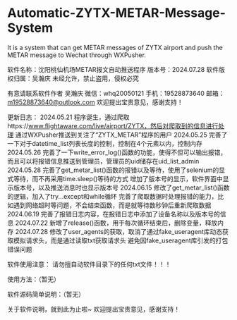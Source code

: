 # Automatic-ZYTX-METAR-Message-System
It is a system that can get METAR messages of ZYTX airport and push the METAR message to Wechat through WXPusher.

软件名称：沈阳桃仙机场METAR报文自动推送程序
版本号：2024.07.28
软件版权归属：吴瀚庆
未经允许，禁止盗用，侵权必究

有意请联系软件作者 吴瀚庆
微信：whq20050121
手机：19528873640
邮箱：m19528873640@outlook.com
欢迎提出宝贵意见，感谢支持！

更新日志：
2024.05.21	程序诞生，通过爬取https://www.flightaware.com/live/airport/ZYTX，然后对爬取到的信息进行处理
			通过WXPusher推送到关注了“ZYTX_METAR”程序的用户
2024.05.25	完善了一下对于datetime_list列表长度的控制，控制在4个元素以内，控制内存
2024.05.26	完善了一下write_error_log()函数的功能，使得不但可以输出报错，而且可以将报错信息推送到管理员，管理员的uid储存在uid_list_admin
2024.05.28	完善了get_metar_list()函数的报错以及等待，使用了selenium的显式等待，而不再采用time.sleep()等待的方式
			增加了版本号的显示，软件界面中显示版本号，以及推送消息时也显示版本号
2024.06.15	修改了get_metar_list()函数的逻辑，加入了try...except和while循环
			完善了爬取数据时处理报错的能力，比如遇到网络超时等问题，不会结束函数，而是就等待数秒钟后重新爬取数据
2024.06.19	完善了报错日志内容，在报错日志中添加了设备名称以及版本号的信息
2024.07.22	新增了release()函数，用于每次循环结束后，删除变量，释放内存
2024.07.28	修改了user_agents的获取，取消了通过fake_useragent库动态获取模拟请求头，而是通过读取txt获取请求头
			避免因fake_useragent库引发的打包错误问题

软件使用注意：
请勿擅自动软件目录下的任何txt文件！！！

使用方法：（暂无）


软件源码简单说明：（暂无）


关于软件说明，就到此为止啦~
欢迎提出宝贵意见，感谢支持！
